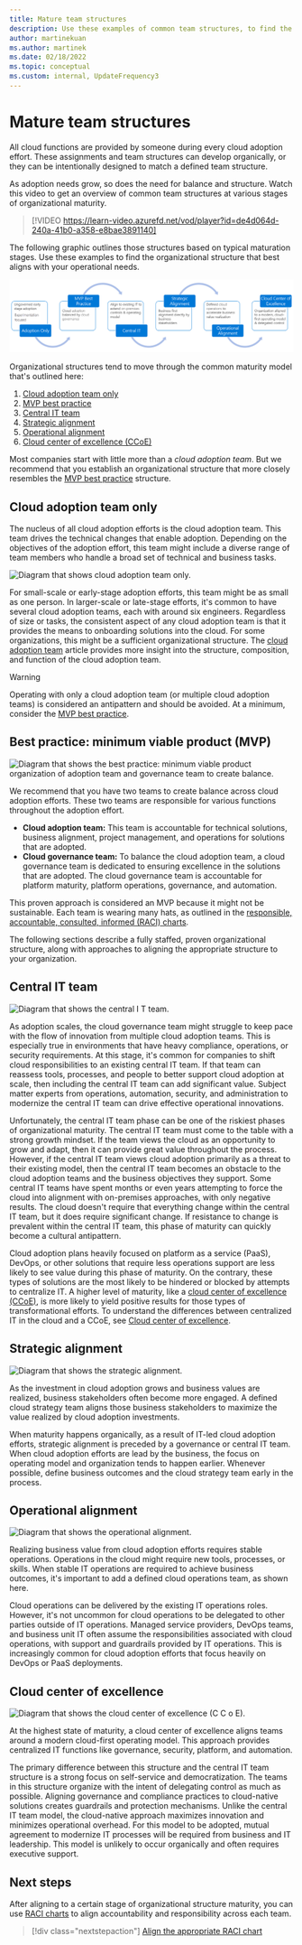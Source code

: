```yaml
---
title: Mature team structures
description: Use these examples of common team structures, to find the organizational structure that best aligns with your operational needs during cloud adoption.
author: martinekuan
ms.author: martinek
ms.date: 02/18/2022
ms.topic: conceptual
ms.custom: internal, UpdateFrequency3
---
```


# Mature team structures

All cloud functions are provided by someone during every cloud adoption effort. These assignments and team structures can develop organically, or they can be intentionally designed to match a defined team structure.

As adoption needs grow, so does the need for balance and structure. Watch this video to get an overview of common team structures at various stages of organizational maturity.

<!-- markdownlint-disable MD034 -->

> [!VIDEO https://learn-video.azurefd.net/vod/player?id=de4d064d-240a-41b0-a358-e8bae3891140]

<!-- markdownlint-enable MD034 -->

The following graphic outlines those structures based on typical maturation stages. Use these examples to find the organizational structure that best aligns with your operational needs.

![Diagram that shows the organizational maturity cycle.](../_images/ready/org-ready-maturity.png)

Organizational structures tend to move through the common maturity model that's outlined here:

1. [Cloud adoption team only](#cloud-adoption-team-only)
2. [MVP best practice](#best-practice-minimum-viable-product-mvp)
3. [Central IT team](#central-it-team)
4. [Strategic alignment](#strategic-alignment)
5. [Operational alignment](#operational-alignment)
6. [Cloud center of excellence (CCoE)](#cloud-center-of-excellence)

Most companies start with little more than a *cloud adoption team*. But we recommend that you establish an organizational structure that more closely resembles the [MVP best practice](#best-practice-minimum-viable-product-mvp) structure.

## Cloud adoption team only

The nucleus of all cloud adoption efforts is the cloud adoption team. This team drives the technical changes that enable adoption. Depending on the objectives of the adoption effort, this team might include a diverse range of team members who handle a broad set of technical and business tasks.

![Diagram that shows cloud adoption team only.](../_images/ready/org-ready-adoption-only.png)

For small-scale or early-stage adoption efforts, this team might be as small as one person. In larger-scale or late-stage efforts, it's common to have several cloud adoption teams, each with around six engineers. Regardless of size or tasks, the consistent aspect of any cloud adoption team is that it provides the means to onboarding solutions into the cloud. For some organizations, this might be a sufficient organizational structure. The [cloud adoption team](./cloud-adoption.md) article provides more insight into the structure, composition, and function of the cloud adoption team.

> [!WARNING]
> Operating with only a cloud adoption team (or multiple cloud adoption teams) is considered an antipattern and should be avoided. At a minimum, consider the [MVP best practice](#best-practice-minimum-viable-product-mvp).

## Best practice: minimum viable product (MVP)

![Diagram that shows the best practice: minimum viable product organization of adoption team and governance team to create balance.](../_images/ready/org-ready-best-practice.png)

We recommend that you have two teams to create balance across cloud adoption efforts. These two teams are responsible for various functions throughout the adoption effort.

- **Cloud adoption team:** This team is accountable for technical solutions, business alignment, project management, and operations for solutions that are adopted.
- **Cloud governance team:** To balance the cloud adoption team, a cloud governance team is dedicated to ensuring excellence in the solutions that are adopted. The cloud governance team is accountable for platform maturity, platform operations, governance, and automation.

This proven approach is considered an MVP because it might not be sustainable. Each team is wearing many hats, as outlined in the [responsible, accountable, consulted, informed (RACI) charts](../strategy/prepare/raci-alignment.md).

The following sections describe a fully staffed, proven organizational structure, along with approaches to aligning the appropriate structure to your organization.

## Central IT team

![Diagram that shows the central I T team.](../_images/ready/org-ready-central-it.png)

As adoption scales, the cloud governance team might struggle to keep pace with the flow of innovation from multiple cloud adoption teams. This is especially true in environments that have heavy compliance, operations, or security requirements. At this stage, it's common for companies to shift cloud responsibilities to an existing central IT team. If that team can reassess tools, processes, and people to better support cloud adoption at scale, then including the central IT team can add significant value. Subject matter experts from operations, automation, security, and administration to modernize the central IT team can drive effective operational innovations.

Unfortunately, the central IT team phase can be one of the riskiest phases of organizational maturity. The central IT team must come to the table with a strong growth mindset. If the team views the cloud as an opportunity to grow and adapt, then it can provide great value throughout the process. However, if the central IT team views cloud adoption primarily as a threat to their existing model, then the central IT team becomes an obstacle to the cloud adoption teams and the business objectives they support. Some central IT teams have spent months or even years attempting to force the cloud into alignment with on-premises approaches, with only negative results. The cloud doesn't require that everything change within the central IT team, but it does require significant change. If resistance to change is prevalent within the central IT team, this phase of maturity can quickly become a cultural antipattern.

Cloud adoption plans heavily focused on platform as a service (PaaS), DevOps, or other solutions that require less operations support are less likely to see value during this phase of maturity. On the contrary, these types of solutions are the most likely to be hindered or blocked by attempts to centralize IT. A higher level of maturity, like a [cloud center of excellence (CCoE)](#cloud-center-of-excellence), is more likely to yield positive results for those types of transformational efforts. To understand the differences between centralized IT in the cloud and a CCoE, see [Cloud center of excellence](./cloud-center-of-excellence.md).

## Strategic alignment

![Diagram that shows the strategic alignment.](../_images/ready/org-ready-strategy-aligned.png)

As the investment in cloud adoption grows and business values are realized, business stakeholders often become more engaged. A defined cloud strategy team aligns those business stakeholders to maximize the value realized by cloud adoption investments.

When maturity happens organically, as a result of IT-led cloud adoption efforts, strategic alignment is preceded by a governance or central IT team. When cloud adoption efforts are lead by the business, the focus on operating model and organization tends to happen earlier. Whenever possible, define business outcomes and the cloud strategy team early in the process.

## Operational alignment

![Diagram that shows the operational alignment.](../_images/ready/org-ready-operations-aligned.png)

Realizing business value from cloud adoption efforts requires stable operations. Operations in the cloud might require new tools, processes, or skills. When stable IT operations are required to achieve business outcomes, it's important to add a defined cloud operations team, as shown here.

Cloud operations can be delivered by the existing IT operations roles. However, it's not uncommon for cloud operations to be delegated to other parties outside of IT operations. Managed service providers, DevOps teams, and business unit IT often assume the responsibilities associated with cloud operations, with support and guardrails provided by IT operations. This is increasingly common for cloud adoption efforts that focus heavily on DevOps or PaaS deployments.

## Cloud center of excellence

![Diagram that shows the cloud center of excellence (C C o E).](../_images/ready/org-ready-ccoe.png)

At the highest state of maturity, a cloud center of excellence aligns teams around a modern cloud-first operating model. This approach provides centralized IT functions like governance, security, platform, and automation.

The primary difference between this structure and the central IT team structure is a strong focus on self-service and democratization. The teams in this structure organize with the intent of delegating control as much as possible. Aligning governance and compliance practices to cloud-native solutions creates guardrails and protection mechanisms. Unlike the central IT team model, the cloud-native approach maximizes innovation and minimizes operational overhead. For this model to be adopted, mutual agreement to modernize IT processes will be required from business and IT leadership. This model is unlikely to occur organically and often requires executive support.

## Next steps

After aligning to a certain stage of organizational structure maturity, you can use [RACI charts](../strategy/prepare/raci-alignment.md) to align accountability and responsibility across each team.

> [!div class="nextstepaction"]
> [Align the appropriate RACI chart](../strategy/prepare/raci-alignment.md)
